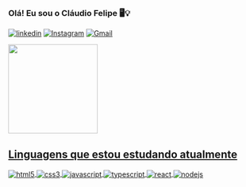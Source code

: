 ### Olá! Eu sou o Cláudio Felipe 🖥💡
[![linkedin](https://img.shields.io/badge/LinkedIn-0077B5?style=for-the-badge&logo=linkedin&logoColor=white)](https://www.linkedin.com/in/cl%C3%A1udio-felipe-fonseca-da-silva-08a503189/)
[![Instagram](https://img.shields.io/badge/Instagram-E4405F?style=for-the-badge&logo=instagram&logoColor=white)](https://www.instagram.com/claudioffel/)
[![Gmail](https://img.shields.io/badge/Gmail-D14836?style=for-the-badge&logo=gmail&logoColor=white)](claudio.kay75@gmail.com)
<div>
  <a href="https://github.com/claudioffel">
  <img height="180em" src="https://github-readme-stats.vercel.app/api?username=claudioffel&show_icons=true&theme=dark&include_all_commits=true&count_private=true"/>
</div>

  ## Linguagens que estou estudando atualmente
  
  <div style="display: inline_block">
  <img align="center" alt="html5" src="https://img.shields.io/badge/HTML5-E34F26?style=for-the-badge&logo=html5&logoColor=white" />
  <img align="center" alt="css3" src="https://img.shields.io/badge/CSS3-1572B6?style=for-the-badge&logo=css3&logoColor=white" />
  <img align="center" alt="javascript" src="https://img.shields.io/badge/JavaScript-F7DF1E?style=for-the-badge&logo=javascript&logoColor=black" />
  <img align="center" alt="typescript" src="https://img.shields.io/badge/TypeScript-007ACC?style=for-the-badge&logo=typescript&logoColor=white" />
  <img align="center" alt="react" src="https://img.shields.io/badge/React-20232A?style=for-the-badge&logo=react&logoColor=61DAFB" />
  <img align="center" alt="nodejs" src="https://img.shields.io/badge/Node.js-43853D?style=for-the-badge&logo=node.js&logoColor=white" />
</div><br/>
  

